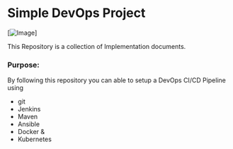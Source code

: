 # Simple DevOps Project

[![Image](https://github.com/yankils/Simple-DevOps-Project/blob/master/Devops_course.PNG "DevOps Project - CI/CD with Jenkins Ansible Docker Kubernetes ")]

This Repository is a collection of Implementation documents. 

### Purpose:
By following this repository you can able to setup a DevOps CI/CD Pipeline using
- git
- Jenkins
- Maven
- Ansible
- Docker &
- Kubernetes

